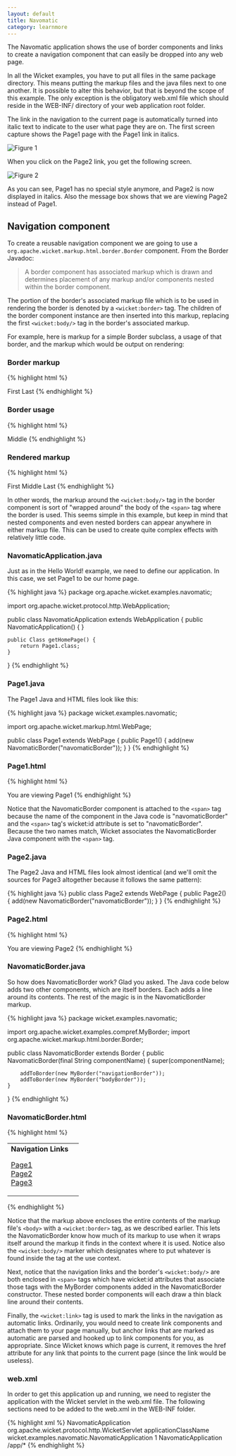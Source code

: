 ```yaml
---
layout: default
title: Navomatic
category: learnmore
---
```


The Navomatic application shows the use of border components and links to
create a navigation component that can easily be dropped into any web page.

In all the Wicket examples, you have to put all files in the same package
directory. This means putting the markup files and the java files next to one
another. It is possible to alter this behavior, but that is beyond the scope
of this example. The only exception is the obligatory web.xml file which
should reside in the WEB-INF/ directory of your web application root folder.

The link in the navigation to the current page is automatically turned into
italic text to indicate to the user what page they are on. The first screen
capture shows the Page1 page with the Page1 link in italics.

![Figure 1](navomatic1.png)

When you click on the Page2 link, you get the following screen.

![Figure 2](navomatic2.png)

As you can see, Page1 has no special style anymore, and Page2 is now displayed
in italics. Also the message box shows that we are viewing Page2 instead of
Page1.

## Navigation component ##

To create a reusable navigation component we are going to use a
`org.apache.wicket.markup.html.border.Border` component. From the Border
Javadoc:

> A border component has associated markup which is drawn and determines
> placement of any markup and/or components nested within the border 
> component.

The portion of the border's associated markup file which is to be used in
rendering the border is denoted by a `<wicket:border>` tag. The children of the
border component instance are then inserted into this markup, replacing the
first `<wicket:body/>` tag in the border's associated markup.

For example, here is markup for a simple Border subclass, a usage of that
border, and the markup which would be output on rendering:

### Border markup ###

{% highlight html %}
<html>
<body>
    <wicket:border>
        First <wicket:body/> Last
    </wicket:border>
</body>
</html>
{% endhighlight %}

### Border usage ###

{% highlight html %}
<html>
<body>
  <span wicket:id = "myBorder">
      Middle
  </span>
</body>
</html>
{% endhighlight %}

### Rendered markup ###

{% highlight html %}
<html>
<body>
      First Middle Last
</body>
</html>
{% endhighlight %}


In other words, the markup around the `<wicket:body/>` tag in the border
component is sort of "wrapped around" the body of the `<span>` tag where the
border is used. This seems simple in this example, but keep in mind that
nested components and even nested borders can appear anywhere in either markup
file. This can be used to create quite complex effects with relatively little
code.

### NavomaticApplication.java ###

Just as in the Hello World! example, we need to define our application. In
this case, we set Page1 to be our home page.

{% highlight java %}
package org.apache.wicket.examples.navomatic;

import org.apache.wicket.protocol.http.WebApplication;

public class NavomaticApplication extends WebApplication {
    public NavomaticApplication() {
    }
   
    public Class getHomePage() {
        return Page1.class;
    }
}
{% endhighlight %}

### Page1.java ###

The Page1 Java and HTML files look like this:

{% highlight java %}
package wicket.examples.navomatic;

import org.apache.wicket.markup.html.WebPage;

public class Page1 extends WebPage {
    public Page1() {
        add(new NavomaticBorder("navomaticBorder"));
    }
}
{% endhighlight %}

### Page1.html ###

{% highlight html %}
<html>
<body> 
    <span wicket:id = "navomaticBorder">
        You are viewing Page1
    </span>
</body>
</html>
{% endhighlight %}

Notice that the NavomaticBorder component is attached to the `<span>` tag
because the name of the component in the Java code is "navomaticBorder" and
the `<span>` tag's wicket:id attribute is set to "navomaticBorder". Because the
two names match, Wicket associates the NavomaticBorder Java component with the
`<span>` tag.

### Page2.java ###

The Page2 Java and HTML files look almost identical (and we'll omit the
sources for Page3 altogether because it follows the same pattern):

{% highlight java %}
public class Page2 extends WebPage {
    public Page2() {
        add(new NavomaticBorder("navomaticBorder"));
    }
}
{% endhighlight %}


### Page2.html ###

{% highlight html %}
<html>
<body>
    <span wicket:id = "navomaticBorder">
        You are viewing Page2
    </span>
</body>
</html>
{% endhighlight %}

### NavomaticBorder.java ###

So how does NavomaticBorder work? Glad you asked. The Java code below adds two
other components, which are itself borders. Each adds a line around its
contents. The rest of the magic is in the NavomaticBorder markup.

{% highlight java %}
package wicket.examples.navomatic;

import org.apache.wicket.examples.compref.MyBorder;
import org.apache.wicket.markup.html.border.Border;

public class NavomaticBorder extends Border {
    public NavomaticBorder(final String componentName) {
        super(componentName);

        addToBorder(new MyBorder("navigationBorder"));
        addToBorder(new MyBorder("bodyBorder"));
    }
}
{% endhighlight %}

### NavomaticBorder.html ###

{% highlight html %}
<html>
<body>
    <wicket:border> 
        <p>
        <table>
            <tr>
                <td>
                    <span wicket:id = "navigationBorder">
                      <b>Navigation Links</b>
                      <p>
                        <wicket:link>
                          <a href = "Page1.html">Page1</a><br/>
                          <a href = "Page2.html">Page2</a><br/>
                          <a href = "Page3.html">Page3</a>
                        </wicket:link>
                      </p>
                    </span>
                </td>
                <td>
                    <span wicket:id = "bodyBorder">
                        <wicket:body/>
                    </span>
                </td>
            </tr>
        </table>
        </p>
    </wicket:border>
 </body>
</html>
{% endhighlight %}

Notice that the markup above encloses the entire contents of the markup file's
`<body>` with a `<wicket:border>` tag, as we described earlier. This lets the
NavomaticBorder know how much of its markup to use when it wraps itself around
the markup it finds in the context where it is used. Notice also the
`<wicket:body/>` marker which designates where to put whatever is found inside
the tag at the use context.

Next, notice that the navigation links and the border's `<wicket:body/>` are
both enclosed in `<span>` tags which have wicket:id attributes that associate
those tags with the MyBorder components added in the NavomaticBorder
constructor. These nested border components will each draw a thin black line
around their contents.

Finally, the `<wicket:link>` tag is used to mark the links in the navigation
as automatic links. Ordinarily, you would need to create link components and
attach them to your page manually, but anchor links that are marked as
automatic are parsed and hooked up to link components for you, as appropriate.
Since Wicket knows which page is current, it removes the href attribute for
any link that points to the current page (since the link would be useless).

### web.xml ###

In order to get this application up and running, we need to register the
application with the Wicket servlet in the web.xml file. The following
sections need to be added to the web.xml in the WEB-INF folder.

{% highlight xml %}
<servlet>
    <servlet-name>NavomaticApplication</servlet-name>
    <servlet-class>org.apache.wicket.protocol.http.WicketServlet</servlet-class>
    <init-param>
        <param-name>applicationClassName</param-name>
        <param-value>wicket.examples.navomatic.NavomaticApplication</param-value>
    </init-param>
    <load-on-startup>1</load-on-startup>
</servlet>
<servlet-mapping>
    <servlet-name>NavomaticApplication</servlet-name>
    <url-pattern>/app/*</url-pattern>
</servlet-mapping>
{% endhighlight %}
